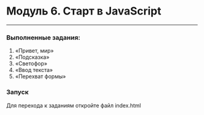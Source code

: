 # Модуль 6. Старт в JavaScript
---
### Выполненные задания: ###
1. «Привет, мир»‎
2. «Подсказка»‎
3. «Светофор»‎ 
4. «Ввод текста»
5. «Перехват формы»

### Запуск 
Для перехода к заданиям откройте файл index.html
